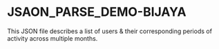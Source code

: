 # JSAON_PARSE_DEMO-BIJAYA
This JSON file describes a list of users &amp; their corresponding periods of activity across multiple months.
